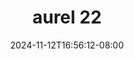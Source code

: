 --- 
title: "aurel 22"
description: "  bokep aurel 22 twitter   baru"
date: 2024-11-12T16:56:12-08:00
file_code: "u469wue1wafv"
draft: false
cover: "h78htusjixvmi20r.jpg"
tags: ["aurel", "bokep-indo", "bokep-viral", "bokep-ig"]
length: 54
fld_id: "1390211"
foldername: "Aurelnewalbum"
categories: ["Aurelnewalbum"]
views: 14
---
